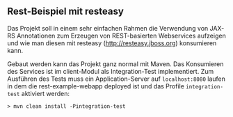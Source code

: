 Rest-Beispiel mit resteasy
--------------------------
Das Projekt soll in einem sehr einfachen Rahmen die Verwendung von JAX-RS Annotationen zum Erzeugen von REST-basierten
Webservices aufzeigen und wie man diesen mit resteasy (http://resteasy.jboss.org) konsumieren kann.

Gebaut werden kann das Projekt ganz normal mit Maven. Das Konsumieren des Services ist im client-Modul als
Integration-Test implementiert. Zum Ausführen des Tests muss ein Application-Server auf `localhost:8080` laufen in dem
die rest-example-webapp deployed ist und das Profile `integration-test` aktiviert werden:

    > mvn clean install -Pintegration-test

